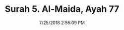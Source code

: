 ---
title       : "Surah 5. Al-Maida, Ayah 77"
date        : 7/25/2018 2:55:09 PM
draft       : false
type        : "quran"
layout      : "compare"
BookCode    : "CMP"
SurahNumber : "5"
AyahNumber  : "77"
TotalAyah   : "120"
---